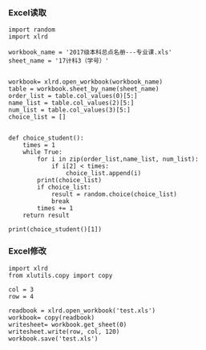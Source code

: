 ### Excel读取 ###

	import random
	import xlrd
	
	workbook_name = '2017级本科总点名册---专业课.xls'
	sheet_name = '17计科3（学号）'
	
	
	workbook= xlrd.open_workbook(workbook_name)
	table = workbook.sheet_by_name(sheet_name) 
	order_list = table.col_values(0)[5:]
	name_list = table.col_values(2)[5:]
	num_list = table.col_values(3)[5:]
	choice_list = []
	
	
	def choice_student():
		times = 1
		while True:
			for i in zip(order_list,name_list, num_list):
				if i[2] < times:
					choice_list.append(i)
			print(choice_list)
			if choice_list:
				result = random.choice(choice_list)
				break
			times += 1
		return result
	
	print(choice_student()[1])

### Excel修改 ###

	import xlrd
	from xlutils.copy import copy
	
	col = 3
	row = 4
	
	readbook = xlrd.open_workbook('test.xls') 
	workbook= copy(readbook)
	writesheet= workbook.get_sheet(0)
	writesheet.write(row, col, 120)
	workbook.save('test.xls')